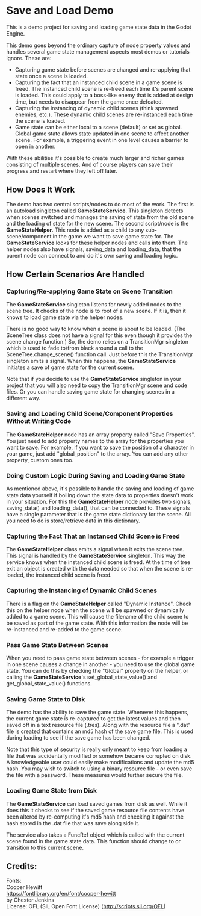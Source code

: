 # Save and Load Demo
This is a demo project for saving and loading game state data in the Godot Engine.

This demo goes beyond the ordinary capture of node property values and handles several game state management aspects most demos or tutorials ignore. These are:

- Capturing game state before scenes are changed and re-applying that state once a scene is loaded.
- Capturing the fact that an instanced child scene in a game scene is freed. The instanced child scene is re-freed each time it's parent scene is loaded. This could apply to a boss-like enemy that is added at design time, but needs to disappear from the game once defeated.
- Capturing the instancing of dynamic child scenes (think spawned enemies, etc.). These dynamic child scenes are re-instanced each time the scene is loaded.
- Game state can be either local to a scene (default) or set as global. Global game state allows state updated in one scene to affect another scene. For example, a triggering event in one level causes a barrier to open in another.

With these abilities it's possible to create much larger and richer games consisting of multiple scenes. And of course players can save their progress and restart where they left off later.

## How Does It Work

The demo has two central scripts/nodes to do most of the work. The first is an autoload singleton called **GameStateService**. This singleton detects when scenes switched and manages the saving of state from the old scene and the loading of state for the new scene. The second script/node is the **GameStateHelper**. This node is added as a child to any sub-scene/component in the game we want to save game state for. The **GameStateService** looks for these helper nodes and calls into them. The helper nodes also have signals, saving_data and loading_data, that the parent node can connect to and do it's own saving and loading logic.

## How Certain Scenarios Are Handled

### Capturing/Re-applying Game State on Scene Transition
The **GameStateService** singleton listens for newly added nodes to the scene tree. It checks of the node is to root of a new scene. If it is, then it knows to load game state via the helper nodes.

There is no good way to know when a scene is about to be loaded. (The SceneTree class does not have a signal for this even though it provides the scene change function.) So, the demo relies on a TransitionMgr singleton which is used to fade to/from black around a call to the SceneTree.change_scene() function call. Just before this the TransitionMgr singleton emits a signal. When this happens, the **GameStateService** initiates a save of game state for the current scene.

Note that if you decide to use the **GameStateService** singleton in your project that you will also need to copy the TransitionMgr scene and code files. Or you can handle saving game state for changing scenes in a different way.

### Saving and Loading Child Scene/Component Properties Without Writing Code
The **GameStateHelper** node has an array property called "Save Properties". You just need to add property names to the array for the properties you want to save. For example, if you want to save the position of a character in your game, just add "global_position" to the array. You can add any other property, custom ones too.

### Doing Custom Logic During Saving and Loading Game State
As mentioned above, it's possible to handle the saving and loading of game state data yourself if boiling down the state data to properties doesn't work in your situation.  For this the **GameStateHelper** node provides two signals, saving_data() and loading_data(), that can be connected to. These signals have a single parameter that is the game state dictionary for the scene. All you need to do is store/retrieve data in this dictionary.

### Capturing the Fact That an Instanced Child Scene is Freed
The **GameStateHelper** class emits a signal when it exits the scene tree. This signal is handled by the **GameStateService** singleton. This way the service knows when the instanced child scene is freed. At the time of tree exit an object is created with the data needed so that when the scene is re-loaded, the instanced child scene is freed.

### Capturing the Instancing of Dynamic Child Scenes
There is a flag on the **GameStateHelper** called "Dynamic Instance". Check this on the helper node when the scene will be spawned or dynamically added to a game scene. This will cause the filename of the child scene to be saved as part of the game state. With this information the node will be re-instanced and re-added to the game scene.

### Pass Game State Between Scenes
When you need to pass game state between scenes - for example a trigger in one scene causes a change in another - you need to use the global game state. You can do this by checking the "Global" property on the helper, or calling the **GameStateService**'s set_global_state_value() and get_global_state_value() functions.

### Saving Game State to Disk
The demo has the ability to save the game state. Whenever this happens, the current game state is re-captured to get the latest values and then saved off in a text resource file (.tres). Along with the resource file a ".dat" file is created that contains an md5 hash of the save game file. This is used during loading to see if the save game has been changed.

Note that this type of security is really only meant to keep from loading a file that was accidentally modified or somehow became corrupted on disk. A knowledgeable user could easily make modifications and update the md5 hash. You may wish to switch to using a binary resource file - or even save the file with a password. These measures would further secure the file.

### Loading Game State from Disk
The **GameStateService** can load saved games from disk as well. While it does this it checks to see if the saved game resource file contents have been altered by re-computing it's md5 hash and checking it against the hash stored in the .dat file that was save along side it.

The service also takes a FuncRef object which is called with the current scene found in the game state data. This function should change to or transition to this current scene.


Credits:
-----------
Fonts:<br>
Cooper Hewitt<br>
https://fontlibrary.org/en/font/cooper-hewitt<br>
by Chester Jenkins<br>
License: OFL (SIL Open Font License) (http://scripts.sil.org/OFL)

